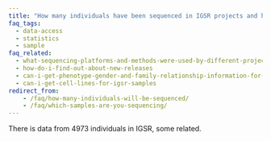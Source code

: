 ```yaml
---
title: "How many individuals have been sequenced in IGSR projects and how were they selected?"
faq_tags:
  - data-access
  - statistics
  - sample
faq_related:
  - what-sequencing-platforms-and-methods-were-used-by-different-projects-within-igsr
  - how-do-i-find-out-about-new-releases
  - can-i-get-phenotype-gender-and-family-relationship-information-for-the-individuals
  - can-i-get-cell-lines-for-igsr-samples
redirect_from:
    - /faq/how-many-individuals-will-be-sequenced/
    - /faq/which-samples-are-you-sequencing/
---
```


There is data from 4973 individuals in IGSR, some related.
